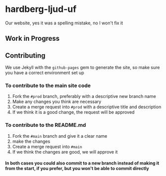 # hardberg-ljud-uf
Our website, yes it was a spelling mistake, no I won't fix it

## Work in Progress

## Contributing
We use Jekyll with the `github-pages` gem to generate the site, so make sure you have a correct environment set up

### To contribute to the main site code
1. Fork the `#prod` branch, preferably with a descriptive new branch name
2. Make any changes you think are necessary
3. Create a merge request into `#prod` with a descriptive title and description
4. If we think it is a good change, the request will be approved

### To contribute to the README.md
1. Fork the `#main` branch and give it a clear name
2. make the changes
3. Create a merge request into `#main`
4. If we think the changes are good, we will approve it

#### In both cases you could also commit to a new branch instead of making it from the start, if you prefer, but you won't be able to commit directly
